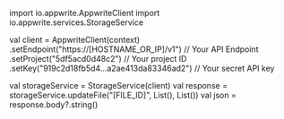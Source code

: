 import io.appwrite.AppwriteClient
import io.appwrite.services.StorageService

val client = AppwriteClient(context)
  .setEndpoint("https://[HOSTNAME_OR_IP]/v1") // Your API Endpoint
  .setProject("5df5acd0d48c2") // Your project ID
  .setKey("919c2d18fb5d4...a2ae413da83346ad2") // Your secret API key

val storageService = StorageService(client)
val response = storageService.updateFile("[FILE_ID]", List<Any>(), List<Any>())
val json = response.body?.string()